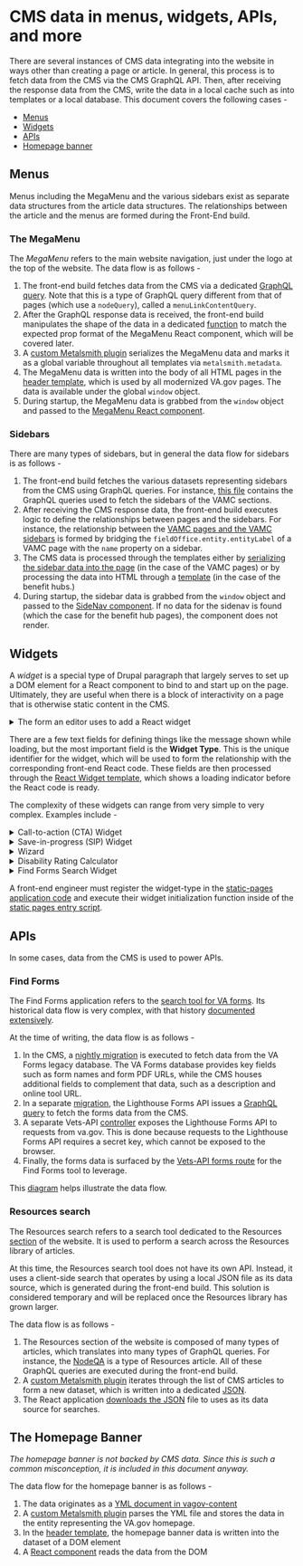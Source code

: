# CMS data in menus, widgets, APIs, and more
There are several instances of CMS data integrating into the website in ways other than creating a page or article. In general, this process is to fetch data from the CMS via the CMS GraphQL API. Then, after receiving the response data from the CMS, write the data in a local cache such as into templates or a local database. This document covers the following cases -

- [Menus](#menus) 
- [Widgets](#widgets)
- [APIs](#apis)
- [Homepage banner](#homepage-banner)

## Menus
Menus including the MegaMenu and the various sidebars exist as separate data structures from the article data structures. The relationships between the article and the menus are formed during the Front-End build.

### The MegaMenu
The _MegaMenu_ refers to the main website navigation, just under the logo at the top of the website. The data flow is as follows -

1. The front-end build fetches data from the CMS via a dedicated [GraphQL query](https://github.com/department-of-veterans-affairs/vets-website/blob/3427bfa741a3adc8338745d2ecf284204b6749ce/src/site/stages/build/drupal/graphql/navigation-fragments/menuLinks.nav.graphql.js). Note that this is a type of GraphQL query different from that of pages (which use a `nodeQuery`), called a `menuLinkContentQuery`.
2. After the GraphQL response data is received, the front-end build manipulates the shape of the data in a dedicated [function](https://github.com/department-of-veterans-affairs/vets-website/blob/c55bdb03b39ce99ef48690038f82b0da2cfd0a13/src/site/stages/build/drupal/menus.js#L267) to match the expected prop format of the MegaMenu React component, which will be covered later.
3. A [custom Metalsmith plugin](https://github.com/department-of-veterans-affairs/vets-website/blob/c55bdb03b39ce99ef48690038f82b0da2cfd0a13/src/site/stages/build/plugins/create-header-footer.js) serializes the MegaMenu data and marks it as a global variable throughout all templates via `metalsmith.metadata`.
4. The MegaMenu data is written into the body of all HTML pages in the [header template](https://github.com/department-of-veterans-affairs/vets-website/blob/c55bdb03b39ce99ef48690038f82b0da2cfd0a13/src/site/includes/header.html#L87), which is used by all modernized VA.gov pages. The data is available under the global `window` object.
5. During startup, the MegaMenu data is grabbed from the `window` object and passed to the [MegaMenu React component](https://github.com/department-of-veterans-affairs/vets-website/blob/c55bdb03b39ce99ef48690038f82b0da2cfd0a13/src/platform/site-wide/index.js#L49).

### Sidebars
There are many types of sidebars, but in general the data flow for sidebars is as follows -

1. The front-end build fetches the various datasets representing sidebars from the CMS using GraphQL queries. For instance, [this file](https://github.com/department-of-veterans-affairs/vets-website/blob/900b03495c07dbcf470cbd464d568f2229c8d3bc/src/site/stages/build/drupal/graphql/navigation-fragments/facilitySidebar.nav.graphql.js) contains the GraphQL queries used to fetch the sidebars of the VAMC sections.
2. After receiving the CMS response data, the front-end build executes logic to define the relationships between pages and the sidebars. For instance, the relationship between the [VAMC pages and the VAMC sidebars](https://github.com/department-of-veterans-affairs/vets-website/blob/900b03495c07dbcf470cbd464d568f2229c8d3bc/src/site/stages/build/drupal/page.js#L232) is formed by bridging the `fieldOffice.entity.entityLabel` of a VAMC page with the `name` property on a sidebar.
3. The CMS data is processed through the templates either by [serializing the sidebar data into the page](https://github.com/department-of-veterans-affairs/vets-website/blob/900b03495c07dbcf470cbd464d568f2229c8d3bc/src/site/navigation/facility_sidebar_nav.drupal.liquid#L14) (in the case of the VAMC pages) or by processing the data into HTML through a [template](https://github.com/department-of-veterans-affairs/vets-website/blob/900b03495c07dbcf470cbd464d568f2229c8d3bc/src/site/navigation/sidebar_nav.drupal.liquid) (in the case of the benefit hubs.)
4. During startup, the sidebar data is grabbed from the `window` object and passed to the [SideNav component](https://github.com/department-of-veterans-affairs/vets-website/blob/900b03495c07dbcf470cbd464d568f2229c8d3bc/src/platform/site-wide/index.js#L50). If no data for the sidenav is found (which the case for the benefit hub pages), the component does not render.

## Widgets
A _widget_ is a special type of Drupal paragraph that largely serves to set up a DOM element for a React component to bind to and start up on the page. Ultimately, they are useful when there is a block of interactivity on a page that is otherwise static content in the CMS.

<details><summary>The form an editor uses to add a React widget</summary>
  
![CMS menu for adding a React widget](../images/react-widget.png)
  
</details>

There are a few text fields for defining things like the message shown while loading, but the most important field is the __Widget Type__. This is the unique identifier for the widget, which will be used to form the relationship with the corresponding front-end React code. These fields are then processed through the [React Widget template](https://github.com/department-of-veterans-affairs/vets-website/blob/1c1e54f76f2984a6fbe40246c21aa1d220ac52d2/src/site/paragraphs/react_widget.drupal.liquid), which shows a loading indicator before the React code is ready. 

The complexity of these widgets can range from very simple to very complex. Examples include -

<details><summary>Call-to-action (CTA) Widget</summary>
This is the most common type of widget. It renders as a banner that prompts the user to sign in to use a tool. 

![screenshot of a CTA widget](../images/cta.png)

</details>

<details><summary>Save-in-progress (SIP) Widget</summary>
This would render as a prompt for a user to continue their application if they had one saved already.
  
![screenshot of a save-in-progress widget](../images/sip.png)
</details>

<details><summary>Wizard</summary>
Small widget that prompts the user with a list of questions to help guide them to the correct form.
  
![screenshot of the wizard widget in the education section](../images/wizard.png)
</details>

<details><summary>Disability Rating Calculator</summary>
Located at https://www.va.gov/disability/about-disability-ratings/
  
![The disability rating calculator](../images/disability-rating-calculator.png)

</details>

<details><summary>Find Forms Search Widget</summary>
A search tool that is surrounded by static content. The API behind it is covered in the APIs section of this document.

![The find forms search widget](../images/find-forms.png)

</details>

A front-end engineer must register the widget-type in the [static-pages application code](https://github.com/department-of-veterans-affairs/vets-website/blob/1c1e54f76f2984a6fbe40246c21aa1d220ac52d2/src/applications/static-pages/widgetTypes.js) and execute their widget initialization function inside of the [static pages entry script](https://github.com/department-of-veterans-affairs/vets-website/blob/1c1e54f76f2984a6fbe40246c21aa1d220ac52d2/src/applications/static-pages/static-pages-entry.js).

## APIs
In some cases, data from the CMS is used to power APIs.

### Find Forms
The Find Forms application refers to the [search tool for VA forms](https://www.va.gov/find-forms/). Its historical data flow is very complex, with that history [documented extensively](https://github.com/department-of-veterans-affairs/va.gov-team/tree/master/products/find-a-va-form).

At the time of writing, the data flow is as follows -

1. In the CMS, a [nightly migration](https://github.com/department-of-veterans-affairs/va.gov-cms/blob/f4341c29ad8e998de1dac2fca0b749cdef15c923/READMES/migrations-forms.md) is executed to fetch data from the VA Forms legacy database. The VA Forms database provides key fields such as form names and form PDF URLs, while the CMS houses additional fields to complement that data, such as a description and online tool URL.
2. In a separate [migration](https://github.com/department-of-veterans-affairs/vets-api/blob/c66c3dee44f9bfa022f41c5a63c5cb5c34009b39/modules/va_forms/app/workers/va_forms/form_reloader.rb), the Lighthouse Forms API issues a [GraphQL query](https://github.com/department-of-veterans-affairs/vets-api/blob/c66c3dee44f9bfa022f41c5a63c5cb5c34009b39/modules/va_forms/config/graphql_query.txt) to fetch the forms data from the CMS.
3. A separate Vets-API [controller](https://github.com/department-of-veterans-affairs/vets-api/blob/c66c3dee44f9bfa022f41c5a63c5cb5c34009b39/app/controllers/v0/forms_controller.rb) exposes the Lighthouse Forms API to requests from va.gov. This is done because requests to the Lighthouse Forms API requires a secret key, which cannot be exposed to the browser.
4. Finally, the forms data is surfaced by the [Vets-API forms route](https://api.va.gov/v0/forms) for the Find Forms tool to leverage.

This [diagram](https://github.com/department-of-veterans-affairs/va.gov-team/blob/master/products/find-a-va-form/mvp/technical/forms-data-flow-Q3-2020.pdf) helps illustrate the data flow.

### Resources search
The Resources search refers to a search tool dedicated to the Resources [section](https://www.va.gov/resources/) of the website. It is used to perform a search across the Resources library of articles.

At this time, the Resources search tool does not have its own API. Instead, it uses a client-side search that operates by using a local JSON file as its data source, which is generated during the front-end build. This solution is considered temporary and will be replaced once the Resources library has grown larger.

The data flow is as follows -

1. The Resources section of the website is composed of many types of articles, which translates into many types of GraphQL queries. For instance, the [NodeQA](https://github.com/department-of-veterans-affairs/vets-website/blob/900b03495c07dbcf470cbd464d568f2229c8d3bc/src/site/stages/build/drupal/graphql/nodeQa.graphql.js) is a type of Resources article. All of these GraphQL queries are executed during the front-end build.
2. A [custom Metalsmith plugin](https://github.com/department-of-veterans-affairs/vets-website/blob/900b03495c07dbcf470cbd464d568f2229c8d3bc/src/site/stages/build/plugins/create-resources-and-support-section.js#L428) iterates through the list of CMS articles to form a new dataset, which is written into a dedicated [JSON](https://github.com/department-of-veterans-affairs/vets-website/blob/900b03495c07dbcf470cbd464d568f2229c8d3bc/src/site/stages/build/plugins/create-resources-and-support-section.js#L419).
3. The React application [downloads the JSON](https://github.com/department-of-veterans-affairs/vets-website/blob/900b03495c07dbcf470cbd464d568f2229c8d3bc/src/applications/resources-and-support/hooks/useArticleData.js#L20) file to uses as its data source for searches.

## The Homepage Banner
_The homepage banner is not backed by CMS data. Since this is such a common misconception, it is included in this document anyway._

The data flow for the homepage banner is as follows -

1. The data originates as a [YML document in vagov-content](https://github.com/department-of-veterans-affairs/vagov-content/blob/c6b94fa96b24b96adbce1096c28db6f451199d49/fragments/home/banner.yml)
2. A [custom Metalsmith plugin](https://github.com/department-of-veterans-affairs/vets-website/blob/c55bdb03b39ce99ef48690038f82b0da2cfd0a13/src/site/stages/build/drupal/home.js#L37) parses the YML file and stores the data in the entity representing the VA.gov homepage.
3. In the [header template](https://github.com/department-of-veterans-affairs/vets-website/blob/c55bdb03b39ce99ef48690038f82b0da2cfd0a13/src/site/includes/header.html#L120), the homepage banner data is written into the dataset of a DOM element
4. A [React component](https://github.com/department-of-veterans-affairs/vets-website/blob/c55bdb03b39ce99ef48690038f82b0da2cfd0a13/src/platform/site-wide/banners/index.js#L20) reads the data from the DOM
